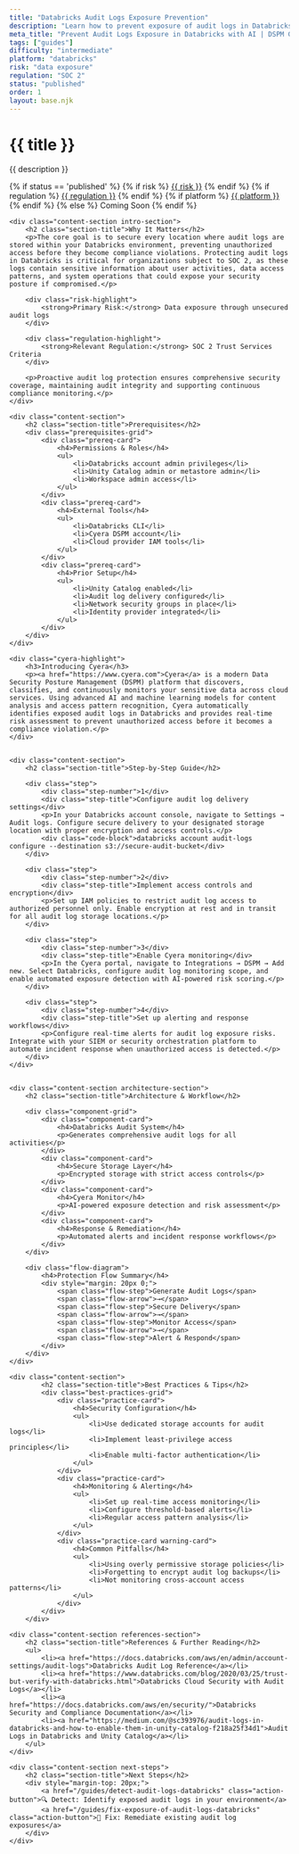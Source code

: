 ```yaml
---
title: "Databricks Audit Logs Exposure Prevention"
description: "Learn how to prevent exposure of audit logs in Databricks environments. Follow step-by-step guidance for SOC 2 compliance."
meta_title: "Prevent Audit Logs Exposure in Databricks with AI | DSPM Guide"
tags: ["guides"]
difficulty: "intermediate"
platform: "databricks"
risk: "data exposure"
regulation: "SOC 2"
status: "published"
order: 1
layout: base.njk
---
```


<div class="container">
    <div class="header">
        <h1>{{ title }}</h1>
        <p>{{ description }}</p>
        <div class="guide-tags-container">
			<div class="guide-tags-wrapper">
		    {% if status == 'published' %}
		        {% if risk %}
		        <a href="/risk/{{ risk | downcase | replace: ' ', '-' }}/" class="guide-tag risk">{{ risk }}</a>
		        {% endif %}
		        {% if regulation %}
		        <a href="/regulation/{{ regulation | downcase | replace: ' ', '-' }}/" class="guide-tag regulation">{{ regulation }}</a>
		        {% endif %}
		        {% if platform %}
		        <a href="/platforms/{{ platform | downcase | replace: ' ', '-' }}/" class="guide-tag platform">{{ platform }}</a>
		        {% endif %}
		    {% else %}
		        <span class="guide-tag coming-soon">Coming Soon</span>
		    {% endif %}
		</div>
		</div>
    </div>

    <div class="content-section intro-section">
        <h2 class="section-title">Why It Matters</h2>
        <p>The core goal is to secure every location where audit logs are stored within your Databricks environment, preventing unauthorized access before they become compliance violations. Protecting audit logs in Databricks is critical for organizations subject to SOC 2, as these logs contain sensitive information about user activities, data access patterns, and system operations that could expose your security posture if compromised.</p>
        
        <div class="risk-highlight">
            <strong>Primary Risk:</strong> Data exposure through unsecured audit logs
        </div>
        
        <div class="regulation-highlight">
            <strong>Relevant Regulation:</strong> SOC 2 Trust Services Criteria
        </div>
        
        <p>Proactive audit log protection ensures comprehensive security coverage, maintaining audit integrity and supporting continuous compliance monitoring.</p>
    </div>

    <div class="content-section">
        <h2 class="section-title">Prerequisites</h2>
        <div class="prerequisites-grid">
            <div class="prereq-card">
                <h4>Permissions & Roles</h4>
                <ul>
                    <li>Databricks account admin privileges</li>
                    <li>Unity Catalog admin or metastore admin</li>
                    <li>Workspace admin access</li>
                </ul>
            </div>
            <div class="prereq-card">
                <h4>External Tools</h4>
                <ul>
                    <li>Databricks CLI</li>
                    <li>Cyera DSPM account</li>
                    <li>Cloud provider IAM tools</li>
                </ul>
            </div>
            <div class="prereq-card">
                <h4>Prior Setup</h4>
                <ul>
                    <li>Unity Catalog enabled</li>
                    <li>Audit log delivery configured</li>
                    <li>Network security groups in place</li>
                    <li>Identity provider integrated</li>
                </ul>
            </div>
        </div>
    </div>
	
    <div class="cyera-highlight">
        <h3>Introducing Cyera</h3>
        <p><a href="https://www.cyera.com">Cyera</a> is a modern Data Security Posture Management (DSPM) platform that discovers, classifies, and continuously monitors your sensitive data across cloud services. Using advanced AI and machine learning models for content analysis and access pattern recognition, Cyera automatically identifies exposed audit logs in Databricks and provides real-time risk assessment to prevent unauthorized access before it becomes a compliance violation.</p>
    </div>
	

    <div class="content-section">
        <h2 class="section-title">Step-by-Step Guide</h2>
        
        <div class="step">
            <div class="step-number">1</div>
            <div class="step-title">Configure audit log delivery settings</div>
            <p>In your Databricks account console, navigate to Settings → Audit logs. Configure secure delivery to your designated storage location with proper encryption and access controls.</p>
            <div class="code-block">databricks account audit-logs configure --destination s3://secure-audit-bucket</div>
        </div>

        <div class="step">
            <div class="step-number">2</div>
            <div class="step-title">Implement access controls and encryption</div>
            <p>Set up IAM policies to restrict audit log access to authorized personnel only. Enable encryption at rest and in transit for all audit log storage locations.</p>
        </div>

        <div class="step">
            <div class="step-number">3</div>
            <div class="step-title">Enable Cyera monitoring</div>
            <p>In the Cyera portal, navigate to Integrations → DSPM → Add new. Select Databricks, configure audit log monitoring scope, and enable automated exposure detection with AI-powered risk scoring.</p>
        </div>

        <div class="step">
            <div class="step-number">4</div>
            <div class="step-title">Set up alerting and response workflows</div>
            <p>Configure real-time alerts for audit log exposure risks. Integrate with your SIEM or security orchestration platform to automate incident response when unauthorized access is detected.</p>
        </div>
    </div>


    <div class="content-section architecture-section">
        <h2 class="section-title">Architecture & Workflow</h2>
        
        <div class="component-grid">
            <div class="component-card">
                <h4>Databricks Audit System</h4>
                <p>Generates comprehensive audit logs for all activities</p>
            </div>
            <div class="component-card">
                <h4>Secure Storage Layer</h4>
                <p>Encrypted storage with strict access controls</p>
            </div>
            <div class="component-card">
                <h4>Cyera Monitor</h4>
                <p>AI-powered exposure detection and risk assessment</p>
            </div>
            <div class="component-card">
                <h4>Response & Remediation</h4>
                <p>Automated alerts and incident response workflows</p>
            </div>
        </div>

        <div class="flow-diagram">
            <h4>Protection Flow Summary</h4>
            <div style="margin: 20px 0;">
                <span class="flow-step">Generate Audit Logs</span>
                <span class="flow-arrow">→</span>
                <span class="flow-step">Secure Delivery</span>
                <span class="flow-arrow">→</span>
                <span class="flow-step">Monitor Access</span>
                <span class="flow-arrow">→</span>
                <span class="flow-step">Alert & Respond</span>
            </div>
        </div>
    </div>

	<div class="content-section">
	        <h2 class="section-title">Best Practices & Tips</h2>
	        <div class="best-practices-grid">
	            <div class="practice-card">
	                <h4>Security Configuration</h4>
	                <ul>
	                    <li>Use dedicated storage accounts for audit logs</li>
	                    <li>Implement least-privilege access principles</li>
	                    <li>Enable multi-factor authentication</li>
	                </ul>
	            </div>
	            <div class="practice-card">
	                <h4>Monitoring & Alerting</h4>
	                <ul>
	                    <li>Set up real-time access monitoring</li>
	                    <li>Configure threshold-based alerts</li>
	                    <li>Regular access pattern analysis</li>
	                </ul>
	            </div>
	            <div class="practice-card warning-card">
	                <h4>Common Pitfalls</h4>
	                <ul>
	                    <li>Using overly permissive storage policies</li>
	                    <li>Forgetting to encrypt audit log backups</li>
	                    <li>Not monitoring cross-account access patterns</li>
	                </ul>
	            </div>
	        </div>
	    </div>

    <div class="content-section references-section">
        <h2 class="section-title">References & Further Reading</h2>
        <ul>
            <li><a href="https://docs.databricks.com/aws/en/admin/account-settings/audit-logs">Databricks Audit Log Reference</a></li>
            <li><a href="https://www.databricks.com/blog/2020/03/25/trust-but-verify-with-databricks.html">Databricks Cloud Security with Audit Logs</a></li>
            <li><a href="https://docs.databricks.com/aws/en/security/">Databricks Security and Compliance Documentation</a></li>
            <li><a href="https://medium.com/@sc393976/audit-logs-in-databricks-and-how-to-enable-them-in-unity-catalog-f218a25f34d1">Audit Logs in Databricks and Unity Catalog</a></li>
        </ul>
    </div>

    <div class="content-section next-steps">
        <h2 class="section-title">Next Steps</h2>
        <div style="margin-top: 20px;">
            <a href="/guides/detect-audit-logs-databricks" class="action-button">🔍 Detect: Identify exposed audit logs in your environment</a>
            <a href="/guides/fix-exposure-of-audit-logs-databricks" class="action-button">🔧 Fix: Remediate existing audit log exposures</a>
        </div>
    </div>
</div>